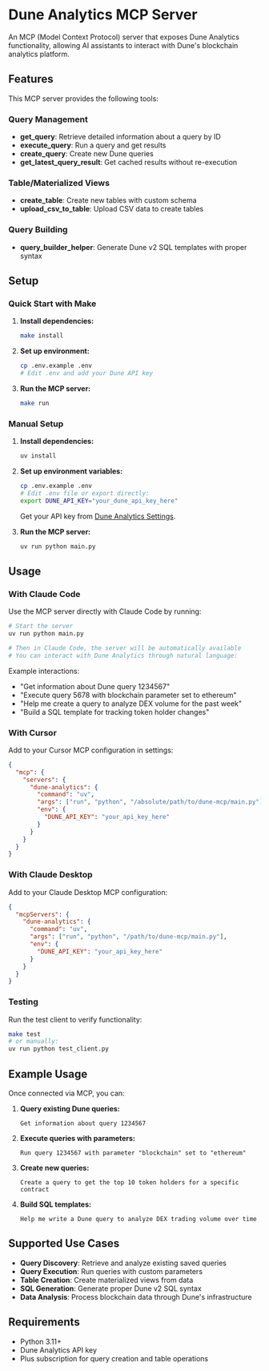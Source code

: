 # Dune Analytics MCP Server

An MCP (Model Context Protocol) server that exposes Dune Analytics functionality, allowing AI assistants to interact with Dune's blockchain analytics platform.

## Features

This MCP server provides the following tools:

### Query Management
- **get_query**: Retrieve detailed information about a query by ID
- **execute_query**: Run a query and get results  
- **create_query**: Create new Dune queries
- **get_latest_query_result**: Get cached results without re-execution

### Table/Materialized Views
- **create_table**: Create new tables with custom schema
- **upload_csv_to_table**: Upload CSV data to create tables

### Query Building
- **query_builder_helper**: Generate Dune v2 SQL templates with proper syntax

## Setup

### Quick Start with Make

1. **Install dependencies:**
   ```bash
   make install
   ```

2. **Set up environment:**
   ```bash
   cp .env.example .env
   # Edit .env and add your Dune API key
   ```

3. **Run the MCP server:**
   ```bash
   make run
   ```

### Manual Setup

1. **Install dependencies:**
   ```bash
   uv install
   ```

2. **Set up environment variables:**
   ```bash
   cp .env.example .env
   # Edit .env file or export directly:
   export DUNE_API_KEY="your_dune_api_key_here"
   ```
   
   Get your API key from [Dune Analytics Settings](https://dune.com/settings/api).

3. **Run the MCP server:**
   ```bash
   uv run python main.py
   ```

## Usage

### With Claude Code

Use the MCP server directly with Claude Code by running:

```bash
# Start the server
uv run python main.py

# Then in Claude Code, the server will be automatically available
# You can interact with Dune Analytics through natural language:
```

Example interactions:
- "Get information about Dune query 1234567"
- "Execute query 5678 with blockchain parameter set to ethereum"
- "Help me create a query to analyze DEX volume for the past week"
- "Build a SQL template for tracking token holder changes"

### With Cursor

Add to your Cursor MCP configuration in settings:

```json
{
  "mcp": {
    "servers": {
      "dune-analytics": {
        "command": "uv",
        "args": ["run", "python", "/absolute/path/to/dune-mcp/main.py"],
        "env": {
          "DUNE_API_KEY": "your_api_key_here"
        }
      }
    }
  }
}
```

### With Claude Desktop

Add to your Claude Desktop MCP configuration:

```json
{
  "mcpServers": {
    "dune-analytics": {
      "command": "uv",
      "args": ["run", "python", "/path/to/dune-mcp/main.py"],
      "env": {
        "DUNE_API_KEY": "your_api_key_here"
      }
    }
  }
}
```

### Testing

Run the test client to verify functionality:

```bash
make test
# or manually:
uv run python test_client.py
```

## Example Usage

Once connected via MCP, you can:

1. **Query existing Dune queries:**
   ```
   Get information about query 1234567
   ```

2. **Execute queries with parameters:**
   ```
   Run query 1234567 with parameter "blockchain" set to "ethereum"
   ```

3. **Create new queries:**
   ```
   Create a query to get the top 10 token holders for a specific contract
   ```

4. **Build SQL templates:**
   ```
   Help me write a Dune query to analyze DEX trading volume over time
   ```

## Supported Use Cases

- **Query Discovery**: Retrieve and analyze existing saved queries
- **Query Execution**: Run queries with custom parameters  
- **Table Creation**: Create materialized views from data
- **SQL Generation**: Generate proper Dune v2 SQL syntax
- **Data Analysis**: Process blockchain data through Dune's infrastructure

## Requirements

- Python 3.11+
- Dune Analytics API key
- Plus subscription for query creation and table operations